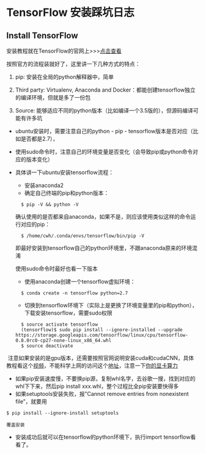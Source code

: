 # TensorFlow 安装踩坑日志
## Install TensorFlow

安装教程就在TensorFlow的官网上>>>[点击查看](https://www.tensorflow.org/install/)

按照官方的流程装就好了，这里讲一下几种方式的特点：

1. pip: 安装在全局的python解释器中，简单

2. Third party: Virtualenv, Anaconda and Docker：都能创建tensorflow独立的编译环境，但就是多了一份包

3. Source: 能够适应不同的python版本（比如编译一个3.5版的），但源码编译可能有许多坑

- ubuntu安装时，需要注意自己的python - pip - tensorflow版本是否对应（比如是否都是2.7），
- 使用sudo命令时，注意自己的环境变量是否变化（会导致pip或python命令对应的版本变化）
- 具体讲一下ubuntu安装tensorflow流程：
  - 安装anaconda2
  - 确定自己终端的pip和python版本：
  ```
    $ pip -V && python -V
  ```
    确认使用的是否都来自anaconda，如果不是，则应该使用类似这样的命令运行对应的pip：
  ```
    $ /home/cwh/.conda/envs/tensorflow/bin/pip -V
  ```
  
  即最好安装到tensorflow自己的python环境里，不跟anaconda原来的环境混淆
  
    使用sudo命令时最好也看一下版本
    
  - 使用anaconda创建一个tensorflow虚拟环境：
  ```
    $ conda create -n tensorflow python=2.7
  ```
  - 切换到tensorflow环境下（实际上是更换了环境变量里的pip和python），下载安装tensorflow，需要sudo权限
  ```
    $ source activate tensorflow
    (tensorflow)$ sudo pip install --ignore-installed --upgrade https://storage.googleapis.com/tensorflow/linux/cpu/tensorflow-0.8.0rc0-cp27-none-linux_x86_64.whl
    $ source deactivate
  ```
  注意如果安装的是gpu版本，还需要按照官网说明安装cuda和cudaCNN，具体教程看这个[视频](https://www.youtube.com/watch?v=cVWVRA8XXxs)，不能科学上网的访问这个[地址](http://www.tudou.com/programs/view/MEnGrbSTui8/?bid=03&pid=02&resourceId=391713117_03_0_02)，注意一下[你的显卡算力](https://developer.nvidia.com/cuda-gpus)
  - 如果pip安装速度慢，不要换pip源，复制whl名字，去谷歌一搜，找到对应的whl下下来，然后pip install xxx.whl，整个过程比全pip安装要快得多
  - 如果setuptools安装失败，报”Cannot remove entries from nonexistent file”，就要用
  ```shell
  $ pip install --ignore-install setuptools
  ```
    覆盖安装

  - 安装成功后就可以在tensorflow的python环境下，执行import tensorflow看看了。
